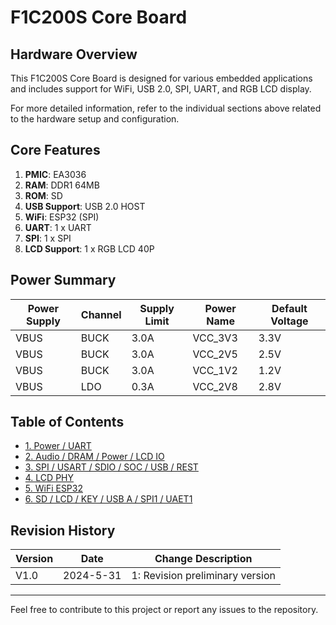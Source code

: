 # F1C200S Core Board

## Hardware Overview
This F1C200S Core Board is designed for various embedded applications and includes support for WiFi, USB 2.0, SPI, UART, and RGB LCD display.

For more detailed information, refer to the individual sections above related to the hardware setup and configuration.

## Core Features
1. **PMIC**: EA3036
2. **RAM**: DDR1 64MB
3. **ROM**: SD
4. **USB Support**: USB 2.0 HOST
5. **WiFi**: ESP32 (SPI)
6. **UART**: 1 x UART
7. **SPI**: 1 x SPI
8. **LCD Support**: 1 x RGB LCD 40P

## Power Summary
| Power Supply | Channel | Supply Limit | Power Name | Default Voltage |
| ------------ | ------- | ------------ | ---------- | ---------------- |
| VBUS         | BUCK    | 3.0A         | VCC_3V3    | 3.3V             |
| VBUS         | BUCK    | 3.0A         | VCC_2V5    | 2.5V             |
| VBUS         | BUCK    | 3.0A         | VCC_1V2    | 1.2V             |
| VBUS         | LDO     | 0.3A         | VCC_2V8    | 2.8V             |

## Table of Contents
- [1. Power / UART](./sch_png/f1c200s_sch_2.png)
- [2. Audio / DRAM / Power / LCD IO](./sch_png/f1c200s_sch_3.png)
- [3. SPI / USART / SDIO / SOC / USB / REST](./sch_png/f1c200s_sch_4.png)
- [4. LCD PHY](./sch_png/f1c200s_sch_5.png)
- [5. WiFi ESP32](./sch_png/f1c200s_sch_6.png)
- [6. SD / LCD / KEY / USB A / SPI1 / UAET1](./sch_png/f1c200s_sch_7.png)

## Revision History
| Version | Date       | Change Description               |
| ------- | ---------- | --------------------------------- |
| V1.0    | 2024-5-31  | 1: Revision preliminary version  |

---
Feel free to contribute to this project or report any issues to the repository.
